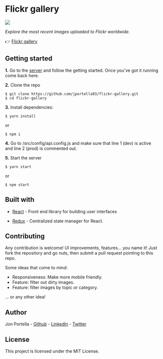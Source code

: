 # Flickr gallery

<a href="https://jportella93.github.io/flickr-gallery/"><img src="https://imgur.com/9nhQD0M.png"/></a>

*Explore the most recent images uploaded to Flickr worldwide.*

👉 [Flickr gallery](https://jportella93.github.io/flickr-gallery/)



## Getting started

**1.** Go to the [server](https://github.com/jportella93/flickr-gallery-server) and follow the getting started. Once you've got it running come back here.

**2.** Clone the repo

````
$ git clone https://github.com/jportella93/flickr-gallery.git
$ cd flickr-gallery
````

**3.** Install dependencies:

```
$ yarn install
```

or

    $ npm i

**4.** Go to /src/config/api.config.js and make sure that line 1 (dev) is active and line 2 (prod) is commented out.

**5.** Start the server

```
$ yarn start
```

or

    $ npm start



## Built with

* [React](https://github.com/facebook/react) - Front end library for building user interfaces

* [Redux](https://github.com/reduxjs/redux) - Centralized state manager for React.

  


## Contributing

Any contribution is welcome! UI improvements, features... you name it! Just fork the repository and go nuts, then submit a pull request pointing to this repo.

Some ideas that come to mind:
  - Responsiveness: Make more mobile friendly.
  - Feature: filter out dirty images.
  - Feature: filter images by topic or category.

... or any other idea!



## Author

Jon Portella - [Github](https://github.com/jportella93) - [LinkedIn](https://www.linkedin.com/in/jonportella/) - [Twitter](https://twitter.com/jportella93)




## License

This project is licensed under the MIT License.
